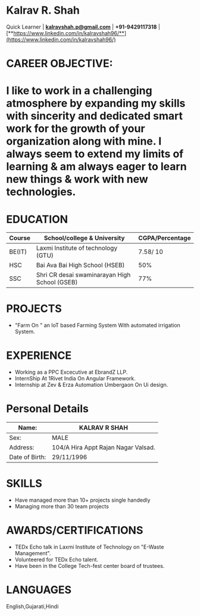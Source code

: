 # **Kalrav R. Shah**
Quick Learner | **kalravshah.p@gmail.com** | **+91-9429117318** | [**https://www.linkedin.com/in/kalravshah96/**](https://www.linkedin.com/in/kalravshah96/)

# CAREER OBJECTIVE:

# I like to work in a challenging atmosphere by expanding my skills with sincerity and dedicated smart work for the growth of your organization along with mine. I always seem to extend my limits of learning &amp; am always eager to learn new things &amp; work with new technologies.

# EDUCATION

| Course | School/college &amp; University | CGPA/Percentage |
| --- | --- | --- |
| BE(IT) | Laxmi Institute of technology (GTU) | 7.58/ 10 |
| HSC | Bai Ava Bai High School (HSEB) | 50% |
| SSC | Shri CR desai swaminarayan High School (GSEB) | 77% |

# PROJECTS
- &quot;Farm On &quot; an IoT based Farming System With automated irrigation System.
# EXPERIENCE
- Working as a PPC Excecutive at EbrandZ LLP.
- InternShip At 1Rivet India On Angular Framework.
- Internship at Zev &amp; Erza Automation Umbergaon On Ui design.
# Personal Details


| Name: | KALRAV R SHAH |
| --- | --- |
| Sex: | MALE |
| Address: | 104/A Hira Appt Rajan Nagar Valsad. |
| Date of Birth: | 29/11/1996 |

# SKILLS
- Have managed more than 10+ projects single handedly
- Managing more than 30 team projects

# AWARDS/CERTIFICATIONS


- TEDx Echo talk in Laxmi Institute of Technology on &quot;E-Waste Management&quot;.
- Volunteered for TEDx Echo talent.
- Have been in the College Tech-fest center board of trustees.

# LANGUAGES
English,Gujarati,Hindi
